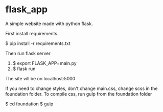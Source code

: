# flask_app

A simple website made with python flask.

First install requirements.

$ pip install -r requirements.txt

Then run flask server

1. $ export FLASK_APP=main.py
2. $ flask run

The site vill be on localhost:5000

If you need to change styles, don't change main.css, change scss in the foundation folder. To compile css, run gulp from the foundation folder

$ cd foundation
$ gulp